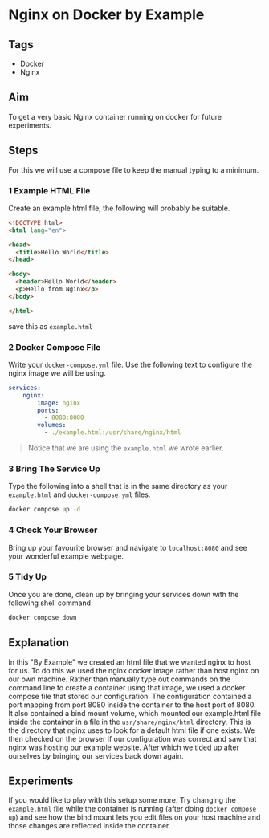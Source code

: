 # Nginx on Docker by Example

## Tags

- Docker
- Nginx

## Aim

To get a very basic Nginx container running on docker for future experiments.

## Steps

For this we will use a compose file to keep the manual typing to a minimum.

### 1 Example HTML File

Create an example html file, the following will probably be suitable.
``` html
<!DOCTYPE html>
<html lang="en">

<head>
  <title>Hello World</title>
</head>

<body>
  <header>Hello World</header>
  <p>Hello from Nginx</p>
</body>

</html>
```
save this as `example.html`

### 2 Docker Compose File

Write your `docker-compose.yml` file. Use the following text to configure the nginx image we will be using.
``` yml
services:
    nginx:
        image: nginx
        ports:
          - 8080:8080
        volumes:
          - ./example.html:/usr/share/nginx/html
```
> Notice that we are using the `example.html` we wrote earlier.

### 3 Bring The Service Up

Type the following into a shell that is in the same directory as your `example.html` and `docker-compose.yml` files.
``` bash
docker compose up -d
```

### 4 Check Your Browser

Bring up your favourite browser and navigate to `localhost:8080` and see your wonderful example webpage.

### 5 Tidy Up

Once you are done, clean up by bringing your services down with the following shell command
``` bash
docker compose down
```

## Explanation

In this "By Example" we created an html file that we wanted nginx to host for us. To do this we used the nginx docker image rather than host nginx on our own machine. Rather than manually type out commands on the command line to create a container using that image, we used a docker compose file that stored our configuration. The configuration contained a port mapping from port 8080 inside the container to the host port of 8080. It also contained a bind mount volume, which mounted our example.html file inside the container in a file in the `usr/share/nginx/html` directory. This is the directory that nginx uses to look for a default html file if one exists. We then checked on the browser if our configuration was correct and saw that nginx was hosting our example website. After which we tided up after ourselves by bringing our services back down again.

## Experiments

If you would like to play with this setup some more. Try changing the `example.html` file while the container is running (after doing `docker compose up`) and see how the bind mount lets you edit files on your host machine and those changes are reflected inside the container.